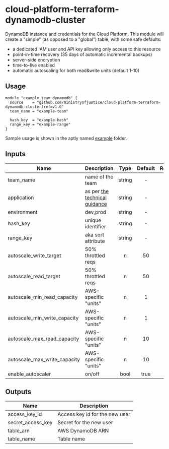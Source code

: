 # cloud-platform-terraform-dynamodb-cluster

DynamoDB instance and credentials for the Cloud Platform.
This module will create a "simple" (as opposed to a "global") table, with some safe defaults:
 - a dedicated IAM user and API key allowing only access to this resource
 - point-in-time recovery (35 days of automatic incremental backups)
 - server-side encryption
 - time-to-live enabled
 - automatic autoscaling for both read&write units (default 1-10)

## Usage

```hcl
module "example_team_dynamodb" {
  source    = "github.com/ministryofjustice/cloud-platform-terraform-dynamodb-cluster?ref=v1.0"
  team_name = "example-team"

  hash_key  = "example-hash"
  range_key = "example-range"
}
```

Sample usage is shown in the aptly named [example](example) folder.

## Inputs

| Name | Description | Type | Default | Required |
|------|-------------|:----:|:-----:|:-----:|
| team_name | name of the team | string | - | yes |
| application | as per [the technical guidance](https://ministryofjustice.github.io/technical-guidance/standards/documenting-infrastructure-owners/#tagging-your-infrastructure)  | string | - | yes |
| environment | dev,prod | string | - | yes |
| hash_key |  unique identifier | string | - | yes |
| range_key | aka sort attribute | string | - | yes |
| autoscale_write_target | 50% throttled reqs | n | 50 | no |
| autoscale_read_target | 50% throttled reqs | n | 50 | no |
| autoscale_min_read_capacity | AWS-specific "units" | n | 1 | no |
| autoscale_min_write_capacity | AWS-specific "units" | n | 1 | no |
| autoscale_max_read_capacity | AWS-specific "units" | n | 10 | no |
| autoscale_max_write_capacity | AWS-specific "units" | n | 10 | no |
| enable_autoscaler | on/off | bool | true | no |

## Outputs

| Name | Description |
|------|-------------|
| access_key_id | Access key id for the new user |
| secret_access_key | Secret for the new user |
| table_arn | AWS DynamoDB ARN |
| table_name | Table name |

